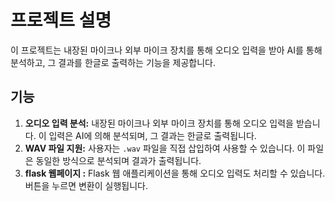 # 프로젝트 설명

이 프로젝트는 내장된 마이크나 외부 마이크 장치를 통해 오디오 입력을 받아 AI를 통해 분석하고, 그 결과를 한글로 출력하는 기능을 제공합니다.

## 기능

1. **오디오 입력 분석:** 내장된 마이크나 외부 마이크 장치를 통해 오디오 입력을 받습니다. 이 입력은 AI에 의해 분석되며, 그 결과는 한글로 출력됩니다.
2. **WAV 파일 지원:** 사용자는 `.wav` 파일을 직접 삽입하여 사용할 수 있습니다. 이 파일은 동일한 방식으로 분석되며 결과가 출력됩니다.
3. **flask 웹페이지 :** Flask 웹 애플리케이션을 통해 오디오 입력도 처리할 수 있습니다. 버튼을 누르면 변환이 실행됩니다.


